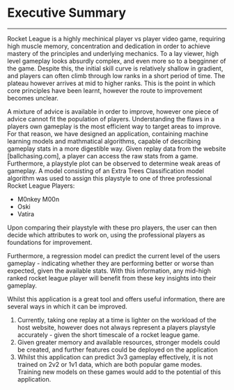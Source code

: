 # Executive Summary 
---

Rocket League is a highly mechinical player vs player video game, requiring high muscle memory, concentration and dedication in order to achieve mastery of the principles and underlying mechanics. To a lay viewer, high level gameplay looks absurdly complex, and even more so to a begginner of the game. Despite this, the initial skill curve is relatively shallow in gradient, and players can often climb through low ranks in a short period of time. The plateau however arrives at mid to higher ranks. This is the point in which core principles have been learnt, however the route to improvement becomes unclear.

A mixture of advice is available in order to improve, however one piece of advice cannot fit the population of players. Understanding the flaws in a players own gameplay is the most efficient way to target areas to improve. For that reason, we have designed an application, containing machine learning models and mathmatical algorithms, capable of describing gameplay stats in a more digestible way. Given replay data from the website [ballchasing.com], a player can access the raw stats from a game. Furthermore, a playstyle plot can be observed to determine weak areas of gameplay. A  model consisting of an Extra Trees Classification model algorithm was used to assign this playstyle to one of three professional Rocket League Players:
- M0nkey M00n
- Oski
- Vatira

Upon comparing their playstyle with these pro players, the user can then decide which attributes to work on, using the professional players as foundations for improvement.

Furthermore, a regression model can predict the current level of the users gameplay - indicating whether they are performing better or worse than expected, given the available stats. With this information, any mid-high ranked rocket league player will benefit from these key insights into their gameplay.

Whilst this application is a great tool and offers useful information, there are several ways in which it can be improved.
1. Currently, taking one replay at a time is lighter on the workload of the host website, however does not always represent a players playstyle accurately - given the short timescale of a rocket league game.
2. Given greater memory and available resources, stronger models could be created, and further features could be deployed on the application
3. Whilst this application can predict 3v3 gameplay effectively, it is not trained on 2v2 or 1v1 data, which are both popular game modes. Training new models on these games would add to the potential of this application.
